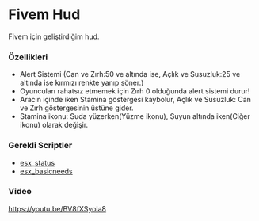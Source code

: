 # Fivem Hud
Fivem için geliştirdiğim hud.

### Özellikleri
* Alert Sistemi (Can ve Zırh:50 ve altında ise, Açlık ve Susuzluk:25 ve altında ise kırmızı renkte yanıp söner.)
* Oyuncuları rahatsız etmemek için Zırh 0 olduğunda alert sistemi durur!
* Aracın içinde iken Stamina göstergesi kaybolur, Açlık ve Susuzluk: Can ve Zırh göstergesinin üstüne gider.
* Stamina ikonu: Suda yüzerken(Yüzme ikonu), Suyun altında iken(Ciğer ikonu) olarak değişir.

### Gerekli Scriptler
- [esx_status](https://github.com/delarmuss/esx_status)
- [esx_basicneeds](https://github.com/delarmuss/esx_basicneeds)

### Video
https://youtu.be/BV8fXSyola8
